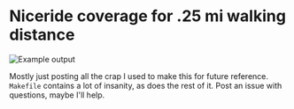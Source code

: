 # Niceride coverage for .25 mi walking distance

![Example output](/img/niceridepng.png)

Mostly just posting all the crap I used to make this for future reference.
`Makefile` contains a lot of insanity, as does the rest of it. Post an issue
with questions, maybe I'll help.
